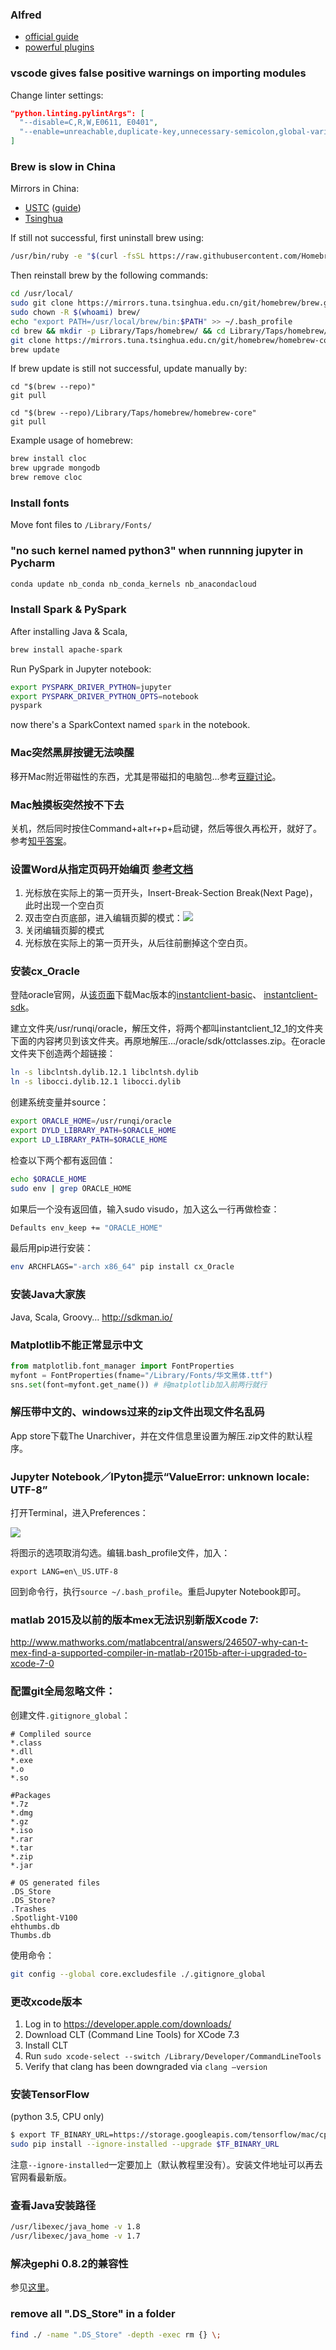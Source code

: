 ### Alfred
- [official guide](https://www.alfredapp.com/)
- [powerful plugins](https://github.com/zenorocha/alfred-workflows)
### vscode gives false positive warnings on importing modules
Change linter settings:
```json
"python.linting.pylintArgs": [
  "--disable=C,R,W,E0611, E0401",
  "--enable=unreachable,duplicate-key,unnecessary-semicolon,global-variable-not-assigned,unused-variable,binary-op-exception,bad-format-string,anomalous-backslash-in-string,bad-open-mode"
]
```

### Brew is slow in China
Mirrors in China:
- [USTC](https://mirrors.ustc.edu.cn) ([guide](https://lug.ustc.edu.cn/wiki/mirrors/help/brew.git))
- [Tsinghua](https://mirrors.tuna.tsinghua.edu.cn/help/homebrew/)

If still not successful, first uninstall brew using:
```sh
/usr/bin/ruby -e "$(curl -fsSL https://raw.githubusercontent.com/Homebrew/install/master/uninstall)"
```
Then reinstall brew by the following commands:
```sh
cd /usr/local/
sudo git clone https://mirrors.tuna.tsinghua.edu.cn/git/homebrew/brew.git
sudo chown -R $(whoami) brew/
echo "export PATH=/usr/local/brew/bin:$PATH" >> ~/.bash_profile
cd brew && mkdir -p Library/Taps/homebrew/ && cd Library/Taps/homebrew/
git clone https://mirrors.tuna.tsinghua.edu.cn/git/homebrew/homebrew-core.git
brew update
```
If brew update is still not successful, update manually by:
```
cd "$(brew --repo)"
git pull

cd "$(brew --repo)/Library/Taps/homebrew/homebrew-core"
git pull
```

Example usage of homebrew:
```sh
brew install cloc
brew upgrade mongodb
brew remove cloc
```

### Install fonts

Move font files to `/Library/Fonts/`


### "no such kernel named python3" when runnning jupyter in Pycharm

```python
conda update nb_conda nb_conda_kernels nb_anacondacloud
```

### Install Spark & PySpark

After installing Java & Scala,

```sh
brew install apache-spark
```

Run PySpark in Jupyter notebook:

```sh
export PYSPARK_DRIVER_PYTHON=jupyter
export PYSPARK_DRIVER_PYTHON_OPTS=notebook
pyspark
```

now there's a SparkContext named `spark` in the notebook.

### Mac突然黑屏按键无法唤醒

移开Mac附近带磁性的东西，尤其是带磁扣的电脑包...参考[豆瓣讨论](https://www.douban.com/group/topic/42531618/)。

### Mac触摸板突然按不下去

关机，然后同时按住Command+alt+r+p+启动键，然后等很久再松开，就好了。参考[知乎答案](https://www.zhihu.com/question/22396705)。

### 设置Word从指定页码开始编页 [参考文档](https://support.office.com/zh-cn/article/%E5%BC%80%E5%A7%8B%E9%A1%B5%E7%A0%81%E7%BC%96%E5%8F%B7%E5%9C%A8-Word-%E4%B8%AD%E6%96%87%E6%A1%A3%E7%9A%84%E5%90%8E%E9%9D%A2-for-Mac-678ab67a-d593-4a47-ae35-8ffed9573132?ui=zh-CN&rs=zh-CN&ad=CN)

1. 光标放在实际上的第一页开头，Insert-Break-Section Break(Next Page)，此时出现一个空白页
2. 双击空白页底部，进入编辑页脚的模式：![](resources/word.jpg)
3. 关闭编辑页脚的模式
4. 光标放在实际上的第一页开头，从后往前删掉这个空白页。


### 安装cx\_Oracle

登陆oracle官网，从[该页面](http://www.oracle.com/technetwork/topics/intel-macsoft-096467.html)下载Mac版本的[instantclient-basic](http://download.oracle.com/otn/mac/instantclient/121020/instantclient-basic-macos.x64-12.1.0.2.0.zip)、 [instantclient-sdk](http://download.oracle.com/otn/mac/instantclient/121020/instantclient-sdk-macos.x64-12.1.0.2.0.zip)。

建立文件夹/usr/runqi/oracle，解压文件，将两个都叫instantclient\_12\_1的文件夹下面的内容拷贝到该文件夹。再原地解压.../oracle/sdk/ottclasses.zip。在oracle文件夹下创造两个超链接：

```sh
ln -s libclntsh.dylib.12.1 libclntsh.dylib
ln -s libocci.dylib.12.1 libocci.dylib
```

创建系统变量并source：

```sh
export ORACLE_HOME=/usr/runqi/oracle
export DYLD_LIBRARY_PATH=$ORACLE_HOME
export LD_LIBRARY_PATH=$ORACLE_HOME
```

检查以下两个都有返回值：

```sh
echo $ORACLE_HOME
sudo env | grep ORACLE_HOME
```

如果后一个没有返回值，输入sudo visudo，加入这么一行再做检查：

```sh
Defaults env_keep += "ORACLE_HOME"
```

最后用pip进行安装：

```sh
env ARCHFLAGS="-arch x86_64" pip install cx_Oracle
```

### 安装Java大家族

Java, Scala, Groovy… <http://sdkman.io/>

### Matplotlib不能正常显示中文

```python
from matplotlib.font_manager import FontProperties
myfont = FontProperties(fname="/Library/Fonts/华文黑体.ttf")
sns.set(font=myfont.get_name()) # 纯matplotlib加入前两行就行
```

### 解压带中文的、windows过来的zip文件出现文件名乱码

App store下载The Unarchiver，并在文件信息里设置为解压.zip文件的默认程序。

### Jupyter Notebook／IPyton提示“ValueError: unknown locale: UTF-8”

打开Terminal，进入Preferences：

![](resources/mac1.png)

将图示的选项取消勾选。编辑.bash\_profile文件，加入：
```
export LANG=en\_US.UTF-8
```
回到命令行，执行`source ~/.bash_profile`。重启Jupyter Notebook即可。

### matlab 2015及以前的版本mex无法识别新版Xcode 7:

<http://www.mathworks.com/matlabcentral/answers/246507-why-can-t-mex-find-a-supported-compiler-in-matlab-r2015b-after-i-upgraded-to-xcode-7-0>

### 配置git全局忽略文件：

创建文件`.gitignore_global`：

```
# Compliled source
*.class
*.dll
*.exe
*.o
*.so

#Packages
*.7z
*.dmg
*.gz
*.iso
*.rar
*.tar
*.zip
*.jar

# OS generated files
.DS_Store
.DS_Store?
.Trashes
.Spotlight-V100
ehthumbs.db
Thumbs.db
```

使用命令：

```sh
git config --global core.excludesfile ./.gitignore_global
```

### 更改xcode版本

1. Log in to <https://developer.apple.com/downloads/>
2. Download CLT (Command Line Tools) for XCode 7.3
3. Install CLT
4. Run `sudo xcode-select --switch /Library/Developer/CommandLineTools`
5. Verify that clang has been downgraded via `clang —version`

### 安装TensorFlow

(python 3.5, CPU only)

```sh
$ export TF_BINARY_URL=https://storage.googleapis.com/tensorflow/mac/cpu/tensorflow-0.11.0rc0-py3-none-any.whl
sudo pip install --ignore-installed --upgrade $TF_BINARY_URL
```

注意`--ignore-installed`一定要加上（默认教程里没有）。安装文件地址可以再去官网看最新版。

### 查看Java安装路径

```sh
/usr/libexec/java_home -v 1.8
/usr/libexec/java_home -v 1.7
```

### 解决gephi 0.8.2的兼容性

参见[这里](https://medium.com/coder-snorts/gephi-is-broken-on-mac-os-97fbaef4305e#.1r8imyolg)。

### remove all ".DS\_Store" in a folder

```sh
find ./ -name ".DS_Store" -depth -exec rm {} \;
```
